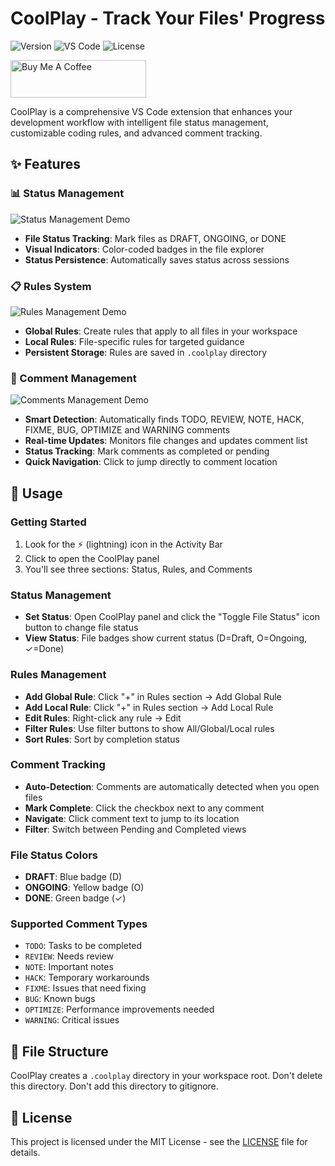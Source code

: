 # CoolPlay - Track Your Files' Progress

![Version](https://img.shields.io/badge/version-1.0.0-blue.svg)
![VS Code](https://img.shields.io/badge/VS%20Code-1.74.0+-brightgreen.svg)
![License](https://img.shields.io/badge/license-MIT-green.svg)

<a href="https://www.buymeacoffee.com/coolplay" target="_blank"><img src="https://cdn.buymeacoffee.com/buttons/v2/default-yellow.png" alt="Buy Me A Coffee" style="height: 60px !important;width: 217px !important;" ></a>

CoolPlay is a comprehensive VS Code extension that enhances your development workflow with intelligent file status management, customizable coding rules, and advanced comment tracking.

## ✨ Features

### 📊 Status Management

![Status Management Demo](https://raw.githubusercontent.com/eyyubzademireli/cp/Status.gif)

- **File Status Tracking**: Mark files as DRAFT, ONGOING, or DONE
- **Visual Indicators**: Color-coded badges in the file explorer
- **Status Persistence**: Automatically saves status across sessions

### 📋 Rules System

![Rules Management Demo](https://raw.githubusercontent.com/eyyubzademireli/cp/Rules.gif)

- **Global Rules**: Create rules that apply to all files in your workspace
- **Local Rules**: File-specific rules for targeted guidance
- **Persistent Storage**: Rules are saved in `.coolplay` directory

### 💬 Comment Management

![Comments Management Demo](https://raw.githubusercontent.com/eyyubzademireli/cp/Comment.gif)

- **Smart Detection**: Automatically finds TODO, REVIEW, NOTE, HACK, FIXME, BUG, OPTIMIZE and WARNING comments
- **Real-time Updates**: Monitors file changes and updates comment list
- **Status Tracking**: Mark comments as completed or pending
- **Quick Navigation**: Click to jump directly to comment location

## 📖 Usage

### Getting Started

1. Look for the ⚡ (lightning) icon in the Activity Bar
2. Click to open the CoolPlay panel
3. You'll see three sections: Status, Rules, and Comments

### Status Management

- **Set Status**: Open CoolPlay panel and click the "Toggle File Status" icon button to change file status
- **View Status**: File badges show current status (D=Draft, O=Ongoing, ✓=Done)

### Rules Management

- **Add Global Rule**: Click "+" in Rules section → Add Global Rule
- **Add Local Rule**: Click "+" in Rules section → Add Local Rule
- **Edit Rules**: Right-click any rule → Edit
- **Filter Rules**: Use filter buttons to show All/Global/Local rules
- **Sort Rules**: Sort by completion status

### Comment Tracking

- **Auto-Detection**: Comments are automatically detected when you open files
- **Mark Complete**: Click the checkbox next to any comment
- **Navigate**: Click comment text to jump to its location
- **Filter**: Switch between Pending and Completed views

### File Status Colors

- **DRAFT**: Blue badge (D)
- **ONGOING**: Yellow badge (O)
- **DONE**: Green badge (✓)

### Supported Comment Types

- `TODO`: Tasks to be completed
- `REVIEW`: Needs review
- `NOTE`: Important notes
- `HACK`: Temporary workarounds
- `FIXME`: Issues that need fixing
- `BUG`: Known bugs
- `OPTIMIZE`: Performance improvements needed
- `WARNING`: Critical issues

## 📁 File Structure

CoolPlay creates a `.coolplay` directory in your workspace root. Don't delete this directory. Don't add this directory to gitignore.

## 📄 License

This project is licensed under the MIT License - see the [LICENSE](LICENSE) file for details.
